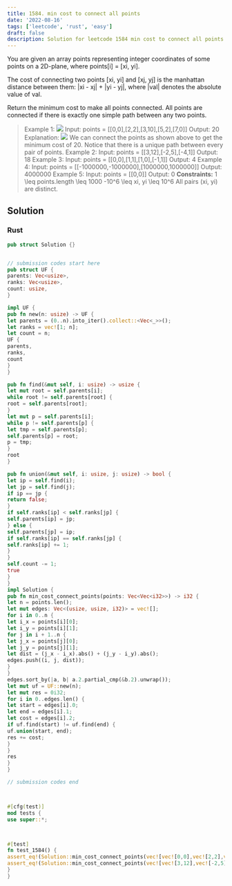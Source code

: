 ```yaml
---
title: 1584. min cost to connect all points
date: '2022-08-16'
tags: ['leetcode', 'rust', 'easy']
draft: false
description: Solution for leetcode 1584 min cost to connect all points
---
```




You are given an array points representing integer coordinates of some points on a 2D-plane, where points[i] <TeX>=</TeX> [xi, yi].

The cost of connecting two points [xi, yi] and [xj, yj] is the manhattan distance between them: |xi - xj| + |yi - yj|, where |val| denotes the absolute value of val.

Return the minimum cost to make all points connected. All points are connected if there is exactly one simple path between any two points.



>   Example 1:
>   ![](https://assets.leetcode.com/uploads/2020/08/26/d.png)
>   Input: points <TeX>=</TeX> [[0,0],[2,2],[3,10],[5,2],[7,0]]
>   Output: 20
>   Explanation:
>   ![](https://assets.leetcode.com/uploads/2020/08/26/c.png)
>   We can connect the points as shown above to get the minimum cost of 20.
>   Notice that there is a unique path between every pair of points.
>   Example 2:
>   Input: points <TeX>=</TeX> [[3,12],[-2,5],[-4,1]]
>   Output: 18
>   Example 3:
>   Input: points <TeX>=</TeX> [[0,0],[1,1],[1,0],[-1,1]]
>   Output: 4
>   Example 4:
>   Input: points <TeX>=</TeX> [[-1000000,-1000000],[1000000,1000000]]
>   Output: 4000000
>   Example 5:
>   Input: points <TeX>=</TeX> [[0,0]]
>   Output: 0
**Constraints:**
>   	1 <TeX>\leq</TeX> points.length <TeX>\leq</TeX> 1000
>   	-10^6 <TeX>\leq</TeX> xi, yi <TeX>\leq</TeX> 10^6
>   	All pairs (xi, yi) are distinct.


## Solution


### Rust
```rust
pub struct Solution {}


// submission codes start here
pub struct UF {
parents: Vec<usize>,
ranks: Vec<usize>,
count: usize,
}

impl UF {
pub fn new(n: usize) -> UF {
let parents = (0..n).into_iter().collect::<Vec<_>>();
let ranks = vec![1; n];
let count = n;
UF {
parents,
ranks,
count
}
}

pub fn find(&mut self, i: usize) -> usize {
let mut root = self.parents[i];
while root != self.parents[root] {
root = self.parents[root];
}
let mut p = self.parents[i];
while p != self.parents[p] {
let tmp = self.parents[p];
self.parents[p] = root;
p = tmp;
}
root
}

pub fn union(&mut self, i: usize, j: usize) -> bool {
let ip = self.find(i);
let jp = self.find(j);
if ip == jp {
return false;
}
if self.ranks[ip] < self.ranks[jp] {
self.parents[ip] = jp;
} else {
self.parents[jp] = ip;
if self.ranks[ip] == self.ranks[jp] {
self.ranks[ip] += 1;
}
}
self.count -= 1;
true
}
}
impl Solution {
pub fn min_cost_connect_points(points: Vec<Vec<i32>>) -> i32 {
let n = points.len();
let mut edges: Vec<(usize, usize, i32)> = vec![];
for i in 0..n {
let i_x = points[i][0];
let i_y = points[i][1];
for j in i + 1..n {
let j_x = points[j][0];
let j_y = points[j][1];
let dist = (j_x - i_x).abs() + (j_y - i_y).abs();
edges.push((i, j, dist));
}
}
edges.sort_by(|a, b| a.2.partial_cmp(&b.2).unwrap());
let mut uf = UF::new(n);
let mut res = 0i32;
for i in 0..edges.len() {
let start = edges[i].0;
let end = edges[i].1;
let cost = edges[i].2;
if uf.find(start) != uf.find(end) {
uf.union(start, end);
res += cost;
}
}
res
}
}

// submission codes end



#[cfg(test)]
mod tests {
use super::*;



#[test]
fn test_1584() {
assert_eq!(Solution::min_cost_connect_points(vec![vec![0,0],vec![2,2],vec![3,10],vec![5,2],vec![7,0]]), 20);
assert_eq!(Solution::min_cost_connect_points(vec![vec![3,12],vec![-2,5],vec![-4,1]]), 18);
}
}

```

